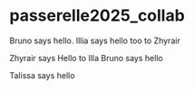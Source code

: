 # passerelle2025_collab
Bruno says hello.
Illia says hello too to Zhyrair

Zhyrair says Hello to Illa
Bruno says hello

Talissa says hello